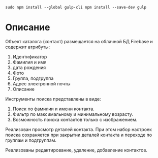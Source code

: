 `sudo npm install --global gulp-cli
npm install --save-dev gulp`

# Описание
Объект каталога (контакт) размещается на облачной БД Firebase и содержит атрибуты:
1.  Идентификатор 
2.  Фамилия и имя 
3.  дата рождения 
4.  Фото 
5.  Группа, подгруппа
6.  Адрес электронной почты 
7.  Описание

Инструменты поиска представлены в виде:
1.  Поиск по фамилии и имени контакта. 
2.  Фильтр по максимальному и минимальному возрасту. 
3.  Возможность поиска контактов только с изображением.

Реализован просмотр деталей контакта. При этом набор настроек поиска сохраняется при закрытии деталей контакта и переходе по группам и подгруппам.

Реализованы редактирование, удаление, добавление контактов.
